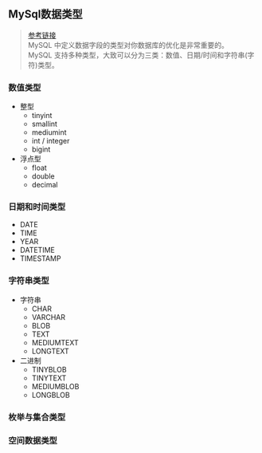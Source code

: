 ## MySql数据类型
> [参考链接](https://www.runoob.com/mysql/mysql-data-types.html)  
> MySQL 中定义数据字段的类型对你数据库的优化是非常重要的。  
> MySQL 支持多种类型，大致可以分为三类：数值、日期/时间和字符串(字符)类型。

### 数值类型
- 整型
    - tinyint
    - smallint
    - mediumint
    - int / integer
    - bigint
- 浮点型
    - float
    - double
    - decimal


### 日期和时间类型
- DATE
- TIME
- YEAR
- DATETIME
- TIMESTAMP

### 字符串类型
- 字符串
    - CHAR
    - VARCHAR
    - BLOB
    - TEXT
    - MEDIUMTEXT
    - LONGTEXT
- 二进制
    - TINYBLOB
    - TINYTEXT
    - MEDIUMBLOB
    - LONGBLOB



### 枚举与集合类型

### 空间数据类型







